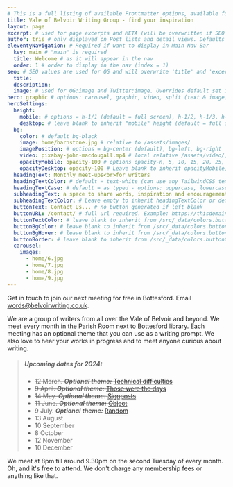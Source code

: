 ```yaml
---
# This is a full listing of available Frontmatter options, available for any content (.md) file.
title: Vale of Belvoir Writing Group - find your inspiration
layout: page
excerpt: # used for page excerpts and META (will be overwritten if SEO used below)
author: tris # only displayed on Post lists and detail views. Defaults to _data/meta.authorURL
eleventyNavigation: # Required if want to display in Main Nav Bar
  key: main # "main" is required
  title: Welcome # as it will appear in the nav
  order: 1 # order to display in the nav (index = 1)
seo: # SEO values are used for OG and will overwrite 'title' and 'excerpt' above
  title:
  description:
  image: # used for OG:image and Twitter:image. Overrides default set in _data/meta.siteImage
hero: graphic # options: carousel, graphic, video, split (text & image)
heroSettings:
  height:
    mobile: # options = h-1/1 (default = full screen), h-1/2, h-1/3, h-3/4, h-9/10, h-48 (12rem, 192px), h-56 (14rem, 224px), h-64 (16rem, 256px)
    desktop: # leave blank to inherit "mobile" height (default = full screen)
  bg:
    color: # default bg-black
    image: home/barnstone.jpg # relative to /assets/images/
    imagePosition: # options = bg-center (default), bg-left, bg-right
    video: pixabay-john-macdougall.mp4 # local relative /assets/video/, or full https://... if remote?
    opacityMobile: opacity-100 # options opacity-n, 5, 10, 15, 20, 25, 50, 75, 100 (default)
    opacityDesktop: opacity-100 # Leave blank to inherit opacityMobile, use same options as opacityMobile
  headingText: Monthly meet-ups<br>for writers
  headingTextColor: # default = text-white (can use any TailwindCSS text-[color]-[xxx])
  headingTextCase: # default = as typed - options: uppercase, lowercase, capitalize
  subheadingText: a space to share words, inspiration and encouragement
  subheadingTextColor: # Leave empty to inherit headingTextColor or default (text-white) or use any text-[color]-[xxx]
  buttonText: Contact Us... # no button generated if left blank
  buttonURL: /contact/ # full url required. Example: https://thisdomain.com/somepage/
  buttonTextColor: # leave blank to inherit from /src/_data/colors.buttonCustom or buttonDefault
  buttonBgColor: # leave blank to inherit from /src/_data/colors.buttonCustom.bg or buttonDefault.bg
  buttonBgHover: # leave blank to inherit from /src/_data/colors.buttonCustom.bgHover or buttonDefault.bgHover
  buttonBorder: # leave blank to inherit from /src/_data/colors.buttonCustom.border or buttonDefault.border
  carousel:
    images:
      - home/6.jpg
      - home/7.jpg
      - home/8.jpg
      - home/9.jpg
---
```


Get in touch to join our next meeting for free in Bottesford. Email words@belvoirwriting.co.uk. 

We are a group of writers from all over the Vale of Belvoir and beyond. We meet every month in the Parish Room next to Bottesford library. Each meeting has an optional theme that you can use as a writing prompt. We also love to hear your works in progress and to meet anyone curious about writing.

> ##### Upcoming dates for 2024:
>
> - ~~12 March. ***Optional theme:*** [Technical difficulties](/2024/02/17/technical-difficulties)~~
> - ~~9 April. ***Optional theme:*** [Those were the days](/2024/03/17/those-were-the-days)~~
> - ~~14 May. ***Optional theme:*** [Signposts](/2024/04/14/signposts)~~
> - ~~11 June. ***Optional theme:*** [Object](/2024/06/09/object)~~
> - 9 July. ***Optional theme:*** [Random](/2024/06/15/random)
> - 13 August
> - 10 September
> - 8 October
> - 12 November
> - 10 December

We meet at 8pm till around 9.30pm on the second Tuesday of every month. Oh, and it's free to attend. We don't charge any membership fees or anything like that. 
